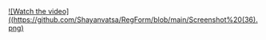 [![Watch the video]((https://github.com/Shayanvatsa/RegForm/blob/main/Screenshot%20(36).png)](https://github.com/Shayanvatsa/RegForm/blob/main/RegForm-VID.mp4)
